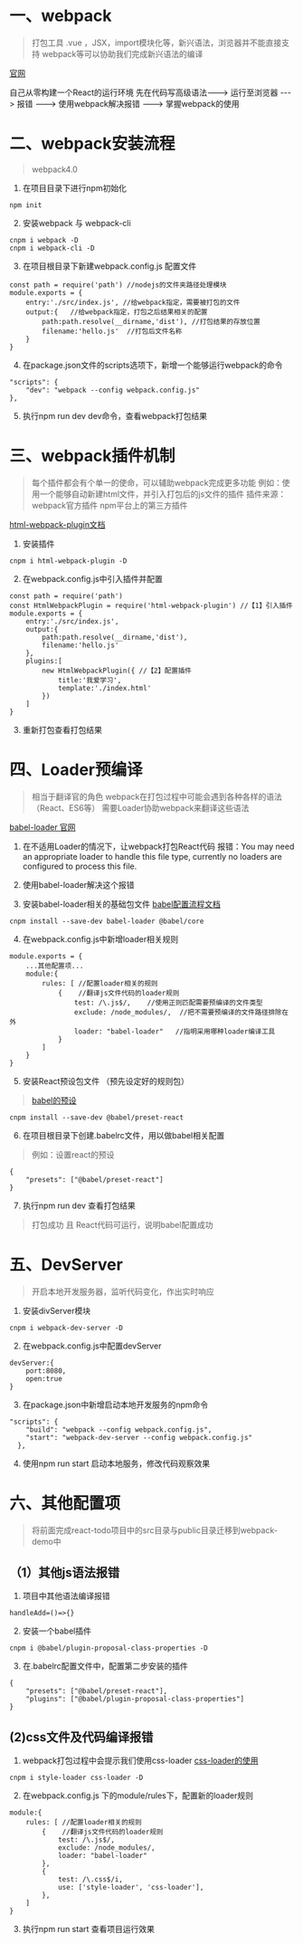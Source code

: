 # 一、webpack
> 打包工具
> .vue ，JSX，import模块化等，新兴语法，浏览器并不能直接支持
> webpack等可以协助我们完成新兴语法的编译

[官网](https://www.webpackjs.com/)

自己从零构建一个React的运行环境
先在代码写高级语法---> 运行至浏览器 ---> 报错 ---> 使用webpack解决报错 ---> 掌握webpack的使用


# 二、webpack安装流程
> webpack4.0
1. 在项目目录下进行npm初始化
```
npm init
```

2. 安装webpack 与 webpack-cli
```
cnpm i webpack -D
cnpm i webpack-cli -D
```

3. 在项目根目录下新建webpack.config.js 配置文件
```
const path = require('path') //nodejs的文件夹路径处理模块
module.exports = {
    entry:'./src/index.js', //给webpack指定，需要被打包的文件
    output:{   //给webpack指定，打包之后结果相关的配置
        path:path.resolve(__dirname,'dist'), //打包结果的存放位置
        filename:'hello.js'  //打包后文件名称
    }
}
```

4. 在package.json文件的scripts选项下，新增一个能够运行webpack的命令
```
"scripts": {
    "dev": "webpack --config webpack.config.js"
},
```

5. 执行npm run dev dev命令，查看webpack打包结果


# 三、webpack插件机制
> 每个插件都会有个单一的使命，可以辅助webpack完成更多功能
> 例如：使用一个能够自动新建html文件，并引入打包后的js文件的插件
插件来源：webpack官方插件   npm平台上的第三方插件

[html-webpack-plugin文档](https://www.webpackjs.com/plugins/html-webpack-plugin/)

1. 安装插件
```
cnpm i html-webpack-plugin -D
```

2. 在webpack.config.js中引入插件并配置

```
const path = require('path')
const HtmlWebpackPlugin = require('html-webpack-plugin') //【1】引入插件
module.exports = {
    entry:'./src/index.js',
    output:{
        path:path.resolve(__dirname,'dist'),
        filename:'hello.js'
    },
    plugins:[
        new HtmlWebpackPlugin({ //【2】配置插件
            title:'我爱学习',
            template:'./index.html'
        })
    ]
}
```

3. 重新打包查看打包结果

# 四、Loader预编译
> 相当于翻译官的角色
> webpack在打包过程中可能会遇到各种各样的语法（React、ES6等）
> 需要Loader协助webpack来翻译这些语法

[babel-loader 官网](https://www.babeljs.cn/)

1. 在不适用Loader的情况下，让webpack打包React代码
报错：You may need an appropriate loader to handle this file type, currently no loaders are configured to process this file. 

2. 使用babel-loader解决这个报错

3. 安装babel-loader相关的基础包文件
[babel配置流程文档](https://www.babeljs.cn/setup#installation)
```
cnpm install --save-dev babel-loader @babel/core
```

4. 在webpack.config.js中新增loader相关规则
```
module.exports = {
    ...其他配置项...
    module:{
        rules: [ //配置loader相关的规则
            {    //翻译js文件代码的loader规则
                test: /\.js$/,    //使用正则匹配需要预编译的文件类型
                exclude: /node_modules/,  //把不需要预编译的文件路径排除在外
                loader: "babel-loader"   //指明采用哪种loader编译工具
            }
        ]
    }
}
```

5. 安装React预设包文件 （预先设定好的规则包）
> [babel的预设](https://www.babeljs.cn/docs/presets)
```
cnpm install --save-dev @babel/preset-react
```

6. 在项目根目录下创建.babelrc文件，用以做babel相关配置
> 例如：设置react的预设
```
{
    "presets": ["@babel/preset-react"]
}
```

7. 执行npm run dev 查看打包结果
> 打包成功  且  React代码可运行，说明babel配置成功

# 五、DevServer
> 开启本地开发服务器，监听代码变化，作出实时响应

1. 安装divServer模块
```
cnpm i webpack-dev-server -D
```

2. 在webpack.config.js中配置devServer
```
devServer:{
    port:8080,
    open:true
}
```

3. 在package.json中新增启动本地开发服务的npm命令
```
"scripts": {
    "build": "webpack --config webpack.config.js",
    "start": "webpack-dev-server --config webpack.config.js"
  },
```

4. 使用npm run start 启动本地服务，修改代码观察效果

# 六、其他配置项
> 将前面完成react-todo项目中的src目录与public目录迁移到webpack-demo中

## （1）其他js语法报错

1. 项目中其他语法编译报错
```
handleAdd=()=>{}
```
2. 安装一个babel插件
```
cnpm i @babel/plugin-proposal-class-properties -D
```

3. 在.babelrc配置文件中，配置第二步安装的插件
```
{
    "presets": ["@babel/preset-react"],
    "plugins": ["@babel/plugin-proposal-class-properties"]
}
```

## (2)css文件及代码编译报错

1. webpack打包过程中会提示我们使用css-loader
[css-loader的使用](https://www.npmjs.com/package/css-loader)
```
cnpm i style-loader css-loader -D
```

2. 在webpack.config.js 下的module/rules下，配置新的loader规则
```
module:{
    rules: [ //配置loader相关的规则
        {    //翻译js文件代码的loader规则
            test: /\.js$/, 
            exclude: /node_modules/, 
            loader: "babel-loader" 
        },
        {
            test: /\.css$/i,
            use: ['style-loader', 'css-loader'],
        },
    ]
}
```
3. 执行npm run start 查看项目运行效果